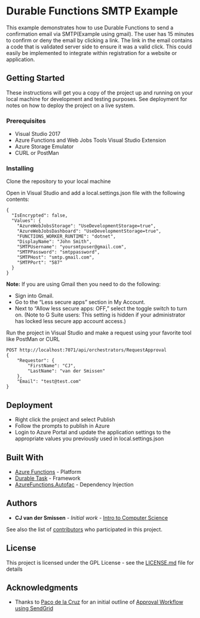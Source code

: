 # Durable Functions SMTP Example

This example demonstrates how to use Durable Functions to send a confirmation email via SMTP(Example using gmail). The user has 15 minutes to confirm or deny the email by clicking a link. The link in the email contains a code that is validated server side to ensure it was a valid click. This could easily be implemented to integrate within registration for a website or application.

## Getting Started

These instructions will get you a copy of the project up and running on your local machine for development and testing purposes. See deployment for notes on how to deploy the project on a live system.

### Prerequisites

- Visual Studio 2017
- Azure Functions and Web Jobs Tools Visual Studio Extension
- Azure Storage Emulator
- CURL or PostMan

### Installing

Clone the repository to your local machine

Open in Visual Studio and add a local.settings.json file with the following contents:

```
{
  "IsEncrypted": false,
  "Values": {
    "AzureWebJobsStorage": "UseDevelopmentStorage=true",
    "AzureWebJobsDashboard": "UseDevelopmentStorage=true",
    "FUNCTIONS_WORKER_RUNTIME": "dotnet",
    "DisplayName": "John Smith",
    "SMTPUsername": "yoursmtpuser@gmail.com",
    "SMTPPassword": "smtppassword",
    "SMTPHost": "smtp.gmail.com",
    "SMTPPort": "587"
  }
}
```
**Note:** If you are using Gmail then you need to do the following:
- Sign into Gmail. 
- Go to the “Less secure apps” section in My Account. 
- Next to “Allow less secure apps: OFF,” select the toggle switch to turn on. (Note to G Suite users: This setting is hidden if your administrator has locked less secure app account access.)

Run the project in Visual Studio and make a request using your favorite tool like PostMan or CURL
```
POST http://localhost:7071/api/orchestrators/RequestApproval
{
	"Requestor": {
		"FirstName": "CJ",
		"LastName": "van der Smissen"
	},
	"Email": "test@test.com"
}
```

## Deployment

- Right click the project and select Publish
- Follow the prompts to publish in Azure
- Login to Azure Portal and update the application settings to the appropriate values you previously used in local.settings.json

## Built With

* [Azure Functions](https://azure.microsoft.com/en-us/services/functions/) - Platform
* [Durable Task](https://github.com/Azure/durabletask) - Framework
* [AzureFunctions.Autofac](https://github.com/introtocomputerscience/azure-function-autofac-dependency-injection) - Dependency Injection

## Authors

* **CJ van der Smissen** - *Initial work* - [Intro to Computer Science](https://github.com/introtocomputerscience)

See also the list of [contributors](https://github.com/introtocomputerscience/durable-functions-smtp-example/contributors) who participated in this project.

## License

This project is licensed under the GPL License - see the [LICENSE.md](LICENSE.md) file for details

## Acknowledgments

* Thanks to [Paco de la Cruz](https://twitter.com/pacodelacruz) for an initial outline of [Approval Workflow using SendGrid](https://blog.mexia.com.au/azure-durable-functions-approval-workflow-with-sendgrid)

